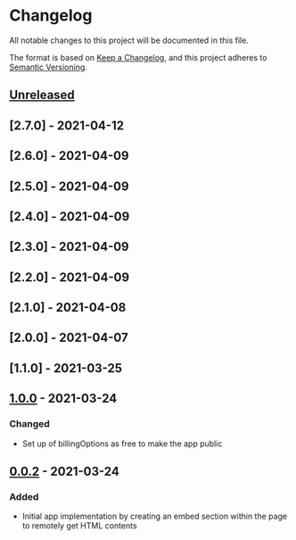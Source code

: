 # Changelog
All notable changes to this project will be documented in this file.

The format is based on [Keep a Changelog](https://keepachangelog.com/en/1.0.0/),
and this project adheres to [Semantic Versioning](https://semver.org/spec/v2.0.0.html).

## [Unreleased]

## [2.7.0] - 2021-04-12

## [2.6.0] - 2021-04-09

## [2.5.0] - 2021-04-09

## [2.4.0] - 2021-04-09

## [2.3.0] - 2021-04-09

## [2.2.0] - 2021-04-09

## [2.1.0] - 2021-04-08

## [2.0.0] - 2021-04-07

## [1.1.0] - 2021-03-25

## [1.0.0] - 2021-03-24
### Changed
- Set up of billingOptions as free to make the app public

## [0.0.2] - 2021-03-24
### Added
- Initial app implementation by creating an embed section within the page to remotely get HTML contents

[Unreleased]: https://github.com/olivierlacan/keep-a-changelog/compare/v1.0.0...HEAD
[1.0.0]: https://git.sncegroup.com/whirlpool/vtex/apps/remote-html-embed/-/tags/v1.0.0
[0.0.2]: https://git.sncegroup.com/whirlpool/vtex/apps/remote-html-embed/-/tags/v0.0.2
